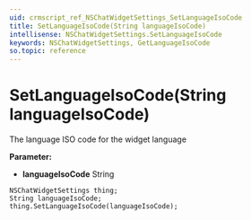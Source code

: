 ```yaml
---
uid: crmscript_ref_NSChatWidgetSettings_SetLanguageIsoCode
title: SetLanguageIsoCode(String languageIsoCode)
intellisense: NSChatWidgetSettings.SetLanguageIsoCode
keywords: NSChatWidgetSettings, GetLanguageIsoCode
so.topic: reference
---
```


# SetLanguageIsoCode(String languageIsoCode)

The language ISO code for the widget language

**Parameter:** 
 - **languageIsoCode** String

```crmscript
NSChatWidgetSettings thing;
String languageIsoCode;
thing.SetLanguageIsoCode(languageIsoCode);
```

